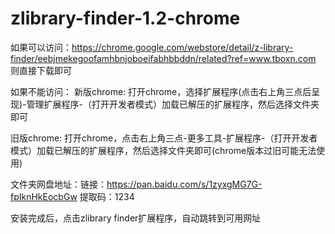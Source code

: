 # zlibrary-finder-1.2-chrome

如果可以访问：https://chrome.google.com/webstore/detail/z-library-finder/eebjmekegoofamhbnjoboeifabhbbddn/related?ref=www.tboxn.com
则直接下载即可

如果不能访问：
新版chrome:
打开chrome，选择扩展程序(点击右上角三点后呈现)-管理扩展程序-（打开开发者模式）加载已解压的扩展程序，然后选择文件夹即可

旧版chrome:
打开chrome，点击右上角三点-更多工具-扩展程序-（打开开发者模式）加载已解压的扩展程序，然后选择文件夹即可(chrome版本过旧可能无法使用)

文件夹网盘地址：链接：https://pan.baidu.com/s/1zyxgMG7G-fpIknHkEocbGw 
提取码：1234

安装完成后，点击zlibrary finder扩展程序，自动跳转到可用网址
